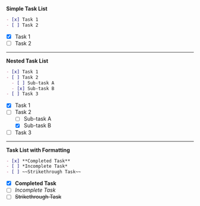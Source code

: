 **Simple Task List**
```md
- [x] Task 1
- [ ] Task 2
```

- [x] Task 1
- [ ] Task 2

___

**Nested Task List**
```md
- [x] Task 1
- [ ] Task 2
  - [ ] Sub-task A
  - [x] Sub-task B
- [ ] Task 3
```

- [x] Task 1
- [ ] Task 2
  - [ ] Sub-task A
  - [x] Sub-task B
- [ ] Task 3

___

**Task List with Formatting**
```md
- [x] **Completed Task**
- [ ] *Incomplete Task*
- [ ] ~~Strikethrough Task~~
```

- [x] **Completed Task**
- [ ] *Incomplete Task*
- [ ] ~~Strikethrough Task~~
